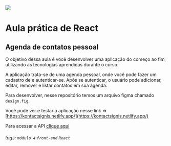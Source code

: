 ![](https://i.imgur.com/xG74tOh.png)

# Aula prática de React

## Agenda de contatos pessoal

O objetivo dessa aula é você desenvolver uma aplicação do começo ao fim, utilizando as tecnologias aprendidas durante o curso.

A aplicação trata-se de uma agenda pessoal, onde você pode fazer um cadastro de e autenticar-se. Após se autenticar, o usuário pode adicionar, editar, remover e listar contatos em sua agenda.

Para desenvolver, nesse repositório temos um arquivo figma chamado `design.fig`.

Você pode ver e testar a aplicação nesse link => [https://kontactsignis.netlify.app/](https://kontactsignis.netlify.app/)


Para acessar a API [clique aqui](https://github.com/jonathan-lopes/api-kontacts)



###### tags: `módulo 4` `front-end` `React`
